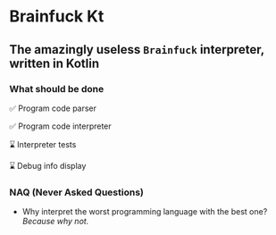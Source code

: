 # Brainfuck Kt

## The amazingly useless `Brainfuсk` interpreter, written in Kotlin

### What should be done

✅ Program code parser

✅ Program code interpreter

⌛ Interpreter tests

⌛ Debug info display

### NAQ (Never Asked Questions)

- Why interpret the worst programming language with the best one? *Because why not.*


